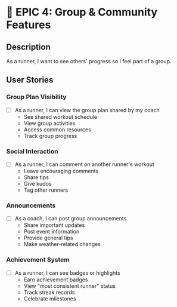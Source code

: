 # 🔹 EPIC 4: Group & Community Features

## Description
As a runner, I want to see others' progress so I feel part of a group.

## User Stories

### Group Plan Visibility
- [ ] As a runner, I can view the group plan shared by my coach
  - See shared workout schedule
  - View group activities
  - Access common resources
  - Track group progress

### Social Interaction
- [ ] As a runner, I can comment on another runner's workout
  - Leave encouraging comments
  - Share tips
  - Give kudos
  - Tag other runners

### Announcements
- [ ] As a coach, I can post group announcements
  - Share important updates
  - Post event information
  - Provide general tips
  - Make weather-related changes

### Achievement System
- [ ] As a runner, I can see badges or highlights
  - Earn achievement badges
  - View "most consistent runner" status
  - Track streak records
  - Celebrate milestones
